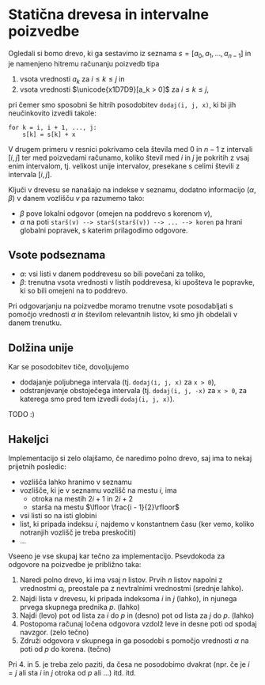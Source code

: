 # Statična drevesa in intervalne poizvedbe

Ogledali si bomo drevo, ki ga sestavimo iz seznama $s = [a_0, a_1, \dots, a_{n - 1}]$ in je namenjeno hitremu računanju poizvedb tipa

1. vsota vrednosti $a_k$ za $i\leq k\leq j$ in
2. vsota vrednosti $\unicode{x1D7D9}[a_k > 0]$ za $i\leq k\leq j$,

pri čemer smo sposobni še hitrih posodobitev `dodaj(i, j, x)`, ki bi jih neučinkovito izvedli takole:

```
for k = i, i + 1, ..., j:
    s[k] = s[k] + x
```

V drugem primeru v resnici pokrivamo cela števila med $0$ in $n - 1$ z intervali $[i, j]$ ter med poizvedami računamo, koliko
števil med $i$ in $j$ je pokritih z vsaj enim intervalom, tj. velikost unije intervalov, presekane s celimi števili z intervala $[i, j]$.

Ključi v drevesu se nanašajo na indekse v seznamu, dodatno informacijo $(\alpha, \beta)$ v danem vozlišču $v$ pa razumemo tako:

- $\beta$ pove lokalni odgovor (omejen na poddrevo s korenom $v$),
- $\alpha$ na poti `starš(v) --> starš(starš(v)) --> ... --> koren` pa hrani globalni popravek, s katerim prilagodimo odgovore.


## Vsote podseznama

- $\alpha$: vsi listi v danem poddrevesu so bili povečani za toliko,
- $\beta$: trenutna vsota vrednosti v listih poddrevesa, ki upošteva le popravke, ki so bili omejeni na to poddrevo.

Pri odgovarjanju na poizvedbe moramo trenutne vsote posodabljati s pomočjo vrednosti $\alpha$ in številom relevantnih listov, ki smo jih obdelali v danem trenutku.


## Dolžina unije

Kar se posodobitev tiče, dovoljujemo

- dodajanje poljubnega intervala (tj. `dodaj(i, j, x)` za `x > 0`),
- odstranjevanje obstoječega intervala (tj. `dodaj(i, j, -x)` za `x > 0`, za katerega smo pred tem izvedli `dodaj(i, j, x)`).

TODO :)

## Hakeljci

Implementacijo si zelo olajšamo, če naredimo polno drevo, saj ima to nekaj prijetnih posledic:

- vozlišča lahko hranimo v seznamu
- vozlišče, ki je v seznamu vozlišč na mestu $i$, ima
    - otroka na mestih $2i + 1$ in $2i + 2$
    - starša na mestu $\lfloor \frac{i - 1}{2}\rfloor$
- vsi listi so na isti globini
- list, ki pripada indeksu $i$, najdemo v konstantnem času (ker vemo, koliko notranjih vozlišč je treba preskočiti)
- ...

Vseeno je vse skupaj kar tečno za implementacijo. Psevdokoda za odgovore na poizvedbe je približno taka:

1. Naredi polno drevo, ki ima vsaj $n$ listov. Prvih $n$ listov napolni z vrednostmi $a_i$, preostale pa z nevtralnimi vrednostmi (srednje lahko).
2. Najdi lista v drevesu, ki pripada indeksoma $i$ in $j$ (lahko), in njunega prvega skupnega prednika $p$. (lahko)
3. Najdi (levo) pot od lista za $i$ do $p$ in (desno) pot od lista za $j$ do $p$. (lahko)
4. Postopoma računaj ločena odgovora vzdolž leve in desne poti od spodaj navzgor. (zelo tečno)
5. Združi odgovora v skupnega in ga posodobi s pomočjo vrednosti $\alpha$ na poti od $p$ do korena. (tečno)

Pri 4. in 5. je treba zelo paziti, da česa ne posodobimo dvakrat (npr. če je $i = j$ ali sta $i$ in $j$ otroka od $p$ ali ...) itd. itd.


